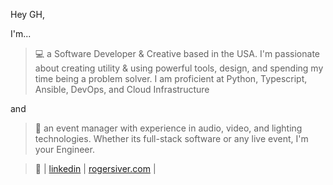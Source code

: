 Hey GH,

I'm...
> 💻 a Software Developer & Creative based in the USA. I'm passionate about creating utility & using powerful tools, design, and spending my time being a problem solver. I am proficient at Python, Typescript, Ansible, DevOps, and Cloud Infrastructure

and
> 🎸 an event manager with experience in audio, video, and lighting technologies. Whether its full-stack software or any live event, I'm your Engineer.

> 🔗 | [linkedin](https://www.linkedin.com/in/roger-siver-652927138/) | [rogersiver.com](https://rogersiver.com/) |
